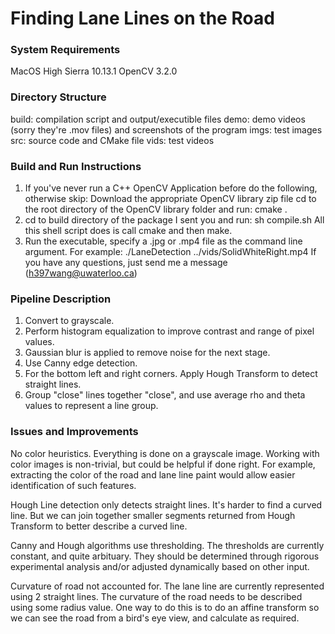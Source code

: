 # **Finding Lane Lines on the Road** 

### System Requirements
MacOS High Sierra 10.13.1
OpenCV 3.2.0

### Directory Structure
build: compilation script and output/executible files
demo: demo videos (sorry they're .mov files) and screenshots of the program
imgs: test images
src: source code and CMake file
vids: test videos

### Build and Run Instructions
1.  If you've never run a C++ OpenCV Application before do the following, otherwise skip:
    Download the appropriate OpenCV library zip file
    cd to the root directory of the OpenCV library folder and run: cmake .
2.  cd to build directory of the package I sent you and run: sh compile.sh
    All this shell script does is call cmake and then make.
3.  Run the executable, specify a .jpg or .mp4 file as the command line argument.
    For example: ./LaneDetection ../vids/SolidWhiteRight.mp4
If you have any questions, just send me a message (h397wang@uwaterloo.ca)

### Pipeline Description

1. Convert to grayscale.
2. Perform histogram equalization to improve contrast and range of pixel values.
3. Gaussian blur is applied to remove noise for the next stage.
4. Use Canny edge detection.
5. For the bottom left and right corners. Apply Hough Transform to detect straight lines. 
6. Group "close" lines together "close", and use average rho and theta values to represent a line group.

### Issues and Improvements
No color heuristics.
Everything is done on a grayscale image. Working with color images is non-trivial, but could be helpful if done right. For example, extracting the color of the road and lane line paint would allow easier identification of such features.

Hough Line detection only detects straight lines.
It's harder to find a curved line. But we can join together smaller segments returned from Hough Transform to better describe a curved line.

Canny and Hough algorithms use thresholding.
The thresholds are currently constant, and quite arbituary. They should be determined through rigorous experimental analysis and/or adjusted dynamically based on other input.

Curvature of road not accounted for.
The lane line are currently represented using 2 straight lines. The curvature of the road needs to be described using some radius value. One way to do this is to do an affine transform so we can see the road from a bird's eye view, and calculate as required.


